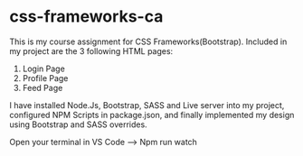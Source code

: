 # css-frameworks-ca
This is my course assignment for CSS Frameworks(Bootstrap).
Included in my project are the 3 following HTML pages:
1. Login Page
2. Profile Page
3. Feed Page

I have installed Node.Js, Bootstrap, SASS and Live server into my project, configured NPM Scripts in package.json,
and finally implemented my design using Bootstrap and SASS overrides. 

Open your terminal in VS Code --> Npm run watch 
